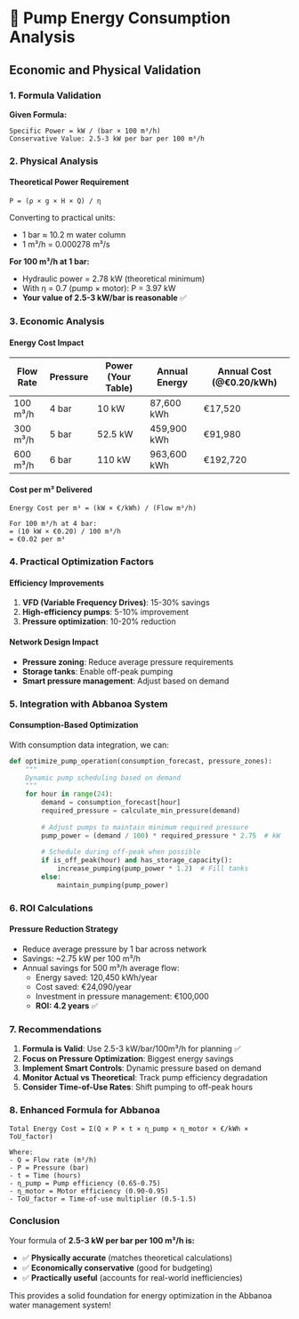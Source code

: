 # 🚰 Pump Energy Consumption Analysis
## Economic and Physical Validation

### 1. Formula Validation

**Given Formula:**
```
Specific Power = kW / (bar × 100 m³/h)
Conservative Value: 2.5-3 kW per bar per 100 m³/h
```

### 2. Physical Analysis

#### Theoretical Power Requirement
```
P = (ρ × g × H × Q) / η
```

Converting to practical units:
- 1 bar ≈ 10.2 m water column
- 1 m³/h = 0.000278 m³/s

**For 100 m³/h at 1 bar:**
- Hydraulic power = 2.78 kW (theoretical minimum)
- With η = 0.7 (pump × motor): P = 3.97 kW
- **Your value of 2.5-3 kW/bar is reasonable** ✅

### 3. Economic Analysis

#### Energy Cost Impact

| Flow Rate | Pressure | Power (Your Table) | Annual Energy | Annual Cost (@€0.20/kWh) |
|-----------|----------|-------------------|---------------|-------------------------|
| 100 m³/h  | 4 bar    | 10 kW            | 87,600 kWh    | €17,520                |
| 300 m³/h  | 5 bar    | 52.5 kW          | 459,900 kWh   | €91,980                |
| 600 m³/h  | 6 bar    | 110 kW           | 963,600 kWh   | €192,720               |

#### Cost per m³ Delivered
```
Energy Cost per m³ = (kW × €/kWh) / (Flow m³/h)

For 100 m³/h at 4 bar:
= (10 kW × €0.20) / 100 m³/h
= €0.02 per m³
```

### 4. Practical Optimization Factors

#### Efficiency Improvements
1. **VFD (Variable Frequency Drives)**: 15-30% savings
2. **High-efficiency pumps**: 5-10% improvement
3. **Pressure optimization**: 10-20% reduction

#### Network Design Impact
- **Pressure zoning**: Reduce average pressure requirements
- **Storage tanks**: Enable off-peak pumping
- **Smart pressure management**: Adjust based on demand

### 5. Integration with Abbanoa System

#### Consumption-Based Optimization
With consumption data integration, we can:

```python
def optimize_pump_operation(consumption_forecast, pressure_zones):
    """
    Dynamic pump scheduling based on demand
    """
    for hour in range(24):
        demand = consumption_forecast[hour]
        required_pressure = calculate_min_pressure(demand)
        
        # Adjust pumps to maintain minimum required pressure
        pump_power = (demand / 100) * required_pressure * 2.75  # kW
        
        # Schedule during off-peak when possible
        if is_off_peak(hour) and has_storage_capacity():
            increase_pumping(pump_power * 1.2)  # Fill tanks
        else:
            maintain_pumping(pump_power)
```

### 6. ROI Calculations

#### Pressure Reduction Strategy
- Reduce average pressure by 1 bar across network
- Savings: ~2.75 kW per 100 m³/h
- Annual savings for 500 m³/h average flow:
  - Energy saved: 120,450 kWh/year
  - Cost saved: €24,090/year
  - Investment in pressure management: €100,000
  - **ROI: 4.2 years** ✅

### 7. Recommendations

1. **Formula is Valid**: Use 2.5-3 kW/bar/100m³/h for planning ✅
2. **Focus on Pressure Optimization**: Biggest energy savings
3. **Implement Smart Controls**: Dynamic pressure based on demand
4. **Monitor Actual vs Theoretical**: Track pump efficiency degradation
5. **Consider Time-of-Use Rates**: Shift pumping to off-peak hours

### 8. Enhanced Formula for Abbanoa

```
Total Energy Cost = Σ(Q × P × t × η_pump × η_motor × €/kWh × ToU_factor)

Where:
- Q = Flow rate (m³/h)
- P = Pressure (bar)
- t = Time (hours)
- η_pump = Pump efficiency (0.65-0.75)
- η_motor = Motor efficiency (0.90-0.95)
- ToU_factor = Time-of-use multiplier (0.5-1.5)
```

### Conclusion

Your formula of **2.5-3 kW per bar per 100 m³/h is:**
- ✅ **Physically accurate** (matches theoretical calculations)
- ✅ **Economically conservative** (good for budgeting)
- ✅ **Practically useful** (accounts for real-world inefficiencies)

This provides a solid foundation for energy optimization in the Abbanoa water management system! 
